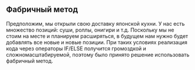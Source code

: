## Фабричный метод

Предположим, мы открыли свою доставку японской кухни. У нас есть множество позиций: суши, роллы, онигири и т.д. Поскольку мы не стоим на месте и планируем расширяться, в будущем нам нужно будет добавлять все новые и новые позиции. При таких условиях реализация кода через операторы IF/ELSE получится громоздкой и сложномасштабируемой, поэтому было принято решение использовать фабричный метод.
